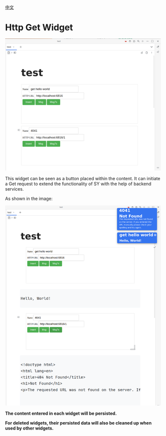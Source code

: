 [中文](https://github.com/IAliceBobI/sy-httpget-widget/blob/main/README_zh_CN.md)

# Http Get Widget

![preview](./preview-11.png)

This widget can be seen as a button placed within the content. It can initiate a Get request to extend the functionality of SY with the help of backend services.

As shown in the image:

![preview](./preview-22.png)

**The content entered in each widget will be persisted.**

**For deleted widgets, their persisted data will also be cleaned up when used by other widgets.**
